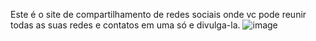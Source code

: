   Este é o site de compartilhamento de redes sociais onde vc pode reunir todas as suas redes e contatos em uma só e divulga-la.
![image](https://user-images.githubusercontent.com/102077709/177839789-4e104807-0458-4794-b538-945b8ff941f4.png)
